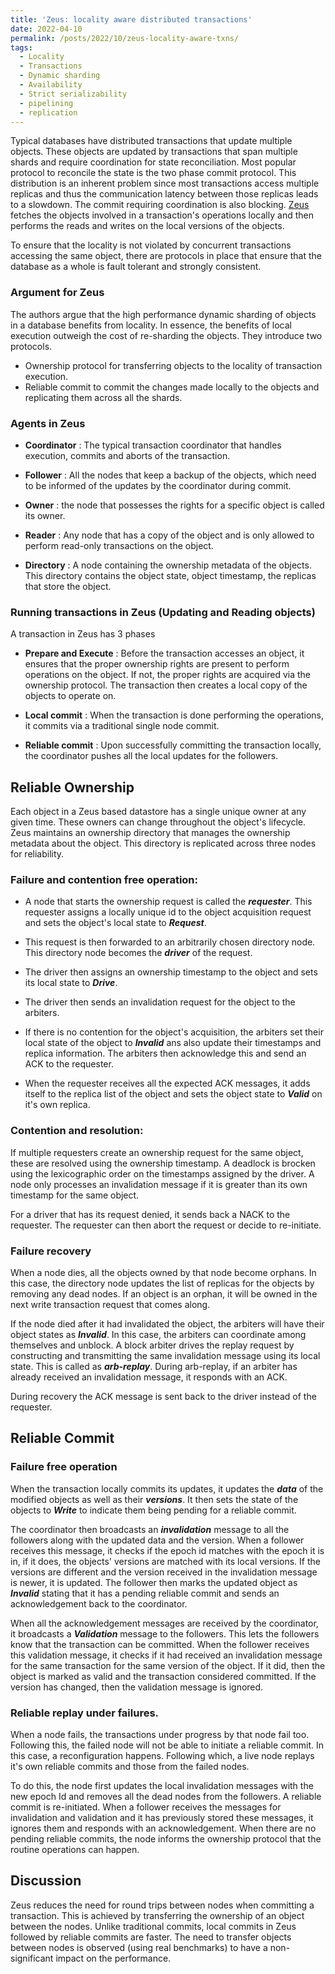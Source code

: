 ```yaml
---
title: 'Zeus: locality aware distributed transactions'
date: 2022-04-10
permalink: /posts/2022/10/zeus-locality-aware-txns/
tags:
  - Locality
  - Transactions
  - Dynamic sharding
  - Availability
  - Strict serializability
  - pipelining
  - replication
---
```



Typical databases have distributed transactions that update multiple objects. These objects are updated by transactions that span multiple shards and require coordination for state reconciliation. Most popular protocol to reconcile the state is the two phase commit protocol. This distribution is an inherent problem since most transactions access multiple replicas and thus the communication latency between those replicas leads to a slowdown. The commit requiring coordination is also blocking. [Zeus](https://doi.org/10.1145/3447786.3456234) fetches the objects involved in a transaction's operations locally and then performs the reads and writes on the local versions of the objects. 

To ensure that the locality is not violated by concurrent transactions accessing the same object, there are protocols in place that ensure that the database as a whole is fault tolerant and strongly consistent. 

### Argument for Zeus

The authors argue that the high performance dynamic sharding of objects in a database benefits from locality. In essence, the benefits of local execution outweigh the cost of re-sharding the objects. They introduce two protocols. 
 - Ownership protocol for transferring objects to the locality of transaction execution.
 - Reliable commit to commit the changes made locally to the objects and replicating them across all the shards. 


### Agents in Zeus

- **Coordinator** : The typical transaction coordinator that handles execution, commits and aborts of the transaction. 

- **Follower** : All the nodes that keep a backup of the objects, which need to be informed of the updates by the coordinator during commit. 

- **Owner** : the node that possesses the rights for a specific object is called its owner. 

- **Reader** : Any node that has a copy of the object and is only allowed to perform read-only transactions on the object. 

- **Directory** : A node containing the ownership metadata of the objects. This directory contains the object state, object timestamp, the replicas that store the object. 


### Running transactions in Zeus (Updating and Reading objects)

A transaction in Zeus has 3 phases

- **Prepare and Execute** : Before the transaction accesses an object, it ensures that the proper ownership rights are present to perform operations on the object. If not, the proper rights are acquired via the ownership protocol. The transaction then creates a local copy of the objects to operate on. 

- **Local commit** : When the transaction is done performing the operations, it commits via a traditional single node commit.

- **Reliable commit** : Upon successfully committing the transaction locally, the coordinator pushes all the local updates for the followers.  


## Reliable Ownership
Each object in a Zeus based datastore has a single unique owner at any given time. These owners can change throughout the object's lifecycle. Zeus maintains an ownership directory that manages the ownership metadata about the object. This directory is replicated across three nodes for reliability.

### Failure and contention free operation:

- A node that starts the ownership request is called the ***requester***. This requester assigns a locally unique id to the object acquisition request and sets the object's local state to ***Request***.

- This request is then forwarded to an arbitrarily chosen directory node. This directory node becomes the ***driver*** of the request.

- The driver then assigns an ownership timestamp to the object and sets its local state to ***Drive***.

- The driver then sends an invalidation request for the object to the arbiters.

- If there is no contention for the object's acquisition, the arbiters set their local state of the object to ***Invalid*** ans also update their timestamps and replica information. The arbiters then acknowledge this and send an ACK to the requester. 

- When the requester receives all the expected ACK messages, it adds itself to the replica list of the object and sets the object state to ***Valid*** on it's own replica. 


### Contention and resolution:

If multiple requesters create an ownership request for the same object, these are resolved using the ownership timestamp. A deadlock is brocken using the lexicographic order on the timestamps assigned by the driver. A node only processes an invalidation message if it is greater than its own timestamp for the same object. 

For a driver that has its request denied, it sends back a NACK to the requester. The requester can then abort the request or decide to re-initiate. 

### Failure recovery
When a node dies, all the objects owned by that node become orphans. In this case, the directory node updates the list of replicas for the objects by removing any dead nodes. If an object is an orphan, it will be owned in the next write transaction request that comes along. 

If the node died after it had invalidated the object, the arbiters will have their object states as ***Invalid***. In this case, the arbiters can coordinate among themselves and unblock. A block arbiter drives the replay request by constructing and transmitting the same invalidation message using its local state. This is called as ***arb-replay***. During arb-replay, if an arbiter has already received an invalidation message, it responds with an ACK. 

During recovery the ACK message is sent back to the driver instead of the requester.  


## Reliable Commit

### Failure free operation

When the transaction locally commits its updates, it updates the ***data*** of the modified objects as well as their ***versions***. It then sets the state of the objects to ***Write*** to indicate them being pending for a reliable commit. 

The coordinator then broadcasts an ***invalidation*** message to all the followers along with the updated data and the version. When a follower receives this message, it checks if the epoch id matches with the epoch it is in, if it does, the objects' versions are matched with its local versions. If the versions are different and the version received in the invalidation message is newer, it is updated. The follower then marks the updated object as ***Invalid*** stating that it has a pending reliable commit and sends an acknowledgement back to the coordinator. 

When all the acknowledgement messages are received by the coordinator, it broadcasts a ***Validation*** message to the followers. This lets the followers know that the transaction can be committed. When the follower receives this validation message, it checks if it had received an invalidation message for the same transaction for the same version of the object. If it did, then the object is marked as valid and the transaction considered committed. If the version has changed, then the validation message is ignored. 


### Reliable replay under failures. 

When a node fails, the transactions under progress by that node fail too. Following this, the failed node will not be able to initiate a reliable commit. In this case, a reconfiguration happens. Following which, a live node replays it's own reliable commits and those from the failed nodes.

To do this, the node first updates the local invalidation messages with the new epoch Id and removes all the dead nodes from the followers. A reliable commit is re-initiated. When a follower receives the messages for invalidation and validation and it has previously stored these messages, it ignores them and responds with an acknowledgement. When there are no pending reliable commits, the node informs the ownership protocol that the routine operations can happen. 


## Discussion

Zeus reduces the need for round trips between nodes when committing a transaction. This is achieved by transferring the ownership of an object between the nodes. Unlike traditional commits, local commits in Zeus followed by reliable commits are faster. The need to transfer objects between nodes is observed (using real benchmarks) to have a non-significant impact on the performance. 